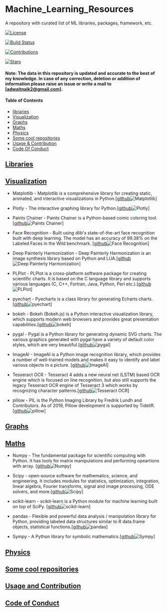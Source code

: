 # Machine_Learning_Resources
A repository with curated list of ML libraries, packages, framework, etc. 

[![License](https://img.shields.io/badge/license-MIT-brightgreen.svg)](LICENSE)

[![Build Status](https://ci.appveyor.com/api/projects/status/8e784doc5sye7c41?svg=true)](https://ci.appveyor.com/project/addy1997/Machine_Learning_Resources)

[![Contributions](https://img.shields.io/github/commit-activity/m/addy1997/Machine-Learning-Resources.svg?color=%09%2346c018)](https://github.com/addy1997/Machine-Learning-Resources/graphs/commit-activity)

[![Stars](https://img.shields.io/github/stars/addy1997/Machine-Learning-Resources.svg?style=flat&label=Star&maxAge=86400)](STARS)

#### Note: The data in this repository is updated and accurate to the best of my knowledge. In case of any correction, deletion  or addition of information please raise an issue or write a mail to [adwaitnaik2@gmail.com].

#### Table of Contents
* [libraries](#libraries)
* [Visualization](#Visualization)
* [Graphs](#Graphs)
* [Maths](#Maths)
* [Physics](#Physics)
* [Some cool repositories](#some-cool-repositories)
* [Usage & Contribution](#usage-and-contribution)
* [Code Of Conduct](#code-of-conduct)

## [Libraries](#Machine-Learning-Resources)




## [Visualization](#Machine-Learning-Resources)

* Matplotlib - Matplotlib is a comprehensive library for creating static, animated, and interactive visualizations in Python.[[github](https://github.com/matplotlib/matplotlib)![Matplotlib](https://img.shields.io/github/stars/matplotlib/matplotlib.svg?style=flat&label=Star&maxAge=86400)]

* Plotly - The interactive graphing library for Python.[[github](https://github.com/plotly/plotly.py)![Plotly](https://img.shields.io/github/stars/plotly/plotly.py.svg?style=flat&label=Star&maxAge=86400)]

* Paints Chainer - Paints Chainer is a Python-based comic coloring tool.[[github](https://github.com/pfnet/PaintsChainer)![Paints Chainer](https://img.shields.io/github/stars/pfnet/PaintsChainer.svg?style=flat&label=Star&maxAge=86400)]

* Face Recognition - Built using dlib's state-of-the-art face recognition built with deep learning. The model has an accuracy of 99.38% on the Labeled Faces in the Wild benchmark. [[github](https://github.com/ageitgey/face_recognition)![Face Recognition](https://img.shields.io/github/stars/ageitgey/face_recognition.svg?style=flat&label=Star&maxAge=86400)]

* Deep Painterly Harmonization - Deep Painterly Harmonization is an image synthesis library based on Python and LUA.[[github](https://github.com/luanfujun/deep-painterly-harmonization)![Deep Painterly Harmonization](https://img.shields.io/github/stars/luanfujun/deep-painterly-harmonization.svg?style=flat&label=Star&maxAge=86400)]

* PLPlot - PLPlot is a cross-platform software package for creating scientific charts. It is based on the C language library and supports various languages ​​(C, C++, Fortran, Java, Python, Perl etc.).[[github](https://github.com/PLplot/PLplot)![PLPlot](https://img.shields.io/github/stars/PLPlot/PLPlot.svg?style=flat&label=Star&maxAge=86400)]

* pyechart - Pyecharts is a class library for generating Echarts charts.[[github](https://github.com/pyecharts/pyecharts)![pyechart](https://img.shields.io/github/stars/pyecharts/pyecharts.svg?style=flat&label=Star&maxAge=86400)]

* bokeh - Bokeh (Bokeh.js) is a Python interactive visualization library, which supports modern web browsers and provides great presentation capabilities.[[github](https://github.com/bokeh/bokeh)![bokeh](https://img.shields.io/github/stars/bokeh/bokeh.svg?style=flat&label=Star&maxAge=86400)]

* pygal - Pygal is a Python library for generating dynamic SVG charts. The various graphics generated with pygal have a variety of default color styles, which are very beautiful.[[github](https://github.com/Kozea/pygal/)![pygal](https://img.shields.io/github/stars/Kozea/pygal.svg?style=flat&label=Star&maxAge=86400)]

* ImageAI - ImageAI is a Python image recognition library, which provides a number of well-trained models and makes it easy to identify and label various objects in a picture.
[[github](https://github.com/OlafenwaMoses/ImageAI)![ImageAI](https://img.shields.io/github/stars/OlafenwaMoses/ImageAI.svg?style=flat&label=Star&maxAge=86400)]

* Tesseract OCR - Tesseract 4 adds a new neural net (LSTM) based OCR engine which is focused on line recognition, but also still supports the legacy Tesseract OCR engine of Tesseract 3 which works by recognizing character patterns.[[github](https://github.com/tesseract-ocr/tesseract)![Tesseract OCR](https://img.shields.io/github/stars/tesseract-ocr/tesseract.svg?style=flat&label=Star&maxAge=86400)]

* pillow - PIL is the Python Imaging Library by Fredrik Lundh and Contributors. As of 2019, Pillow development is supported by Tidelift.[[github](https://github.com/python-pillow/Pillow)![pillow](https://img.shields.io/github/stars/python-pillow/Pillow.svg?style=flat&label=Star&maxAge=86400)]


## [Graphs](#Machine-Learning-Resources)


## [Maths](#Machine-Learning-Resources)

* Numpy - The fundamental package for scientific computing with Python. It has tools for matrix manipulations and performing opeartions with array. [[github](https://github.com/numpy/numpy)![Numpy](https://img.shields.io/github/stars/numpy/numpy.svg?style=flat&label=Star&maxAge=86400)]

* Scipy - open-source software for mathematics, science, and engineering. It includes modules for statistics, optimization, integration, linear algebra, Fourier transforms, signal and image processing, ODE solvers, and more.[[github](https://github.com/scipy/scipy)![Scipy](https://img.shields.io/github/stars/scipy/scipy.svg?style=flat&label=Star&maxAge=86400)]

* scikit-learn - scikit-learn is a Python module for machine learning built on top of SciPy. [[github](https://github.com/scikit-learn/scikit-learn)![scikit-learn](https://img.shields.io/github/stars/scikit-learn/scikit-learn.svg?style=flat&label=Star&maxAge=86400)]

* pandas - Flexible and powerful data analysis / manipulation library for Python, providing labeled data structures similar to R data.frame objects, statistical functions.[[github](https://github.com/pandas-dev/pandas)![pandas](https://img.shields.io/github/stars/pandas-dev/pandas.svg?style=flat&label=Star&maxAge=86400)]

* Sympy - A Python library for symbolic mathematics.[[github](https://github.com/sympy/sympy)![Sympy](https://img.shields.io/github/stars/sympy/sympy.svg?style=flat&label=Star&maxAge=86400)]



## [Physics](##Machine-Learning-Resources)


## [Some cool repositories](#Machine-Learning-Resources)


## [Usage and Contribution](#Machine-Learning-Resources)


## [Code of Conduct](#Machine-Learning-Resources)



